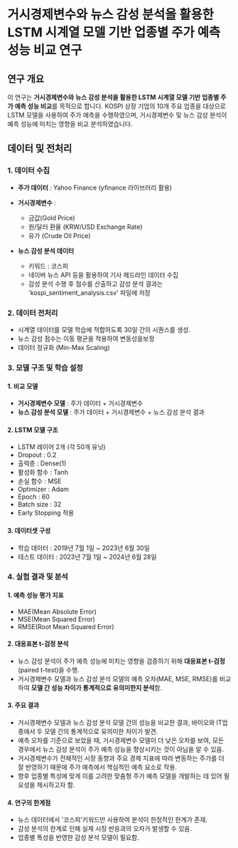 # 거시경제변수와 뉴스 감성 분석을 활용한 LSTM 시계열 모델 기반 업종별 주가 예측 성능 비교 연구
## 연구 개요
이 연구는 **거시경제변수와 뉴스 감성 분석을 활용한 LSTM 시계열 모델 기반 업종별 주가 예측 성능 비교**를 목적으로 합니다. KOSPI 상장 기업의 10개 주요 업종을 대상으로 LSTM 모델을 사용하여 주가 예측을 수행하였으며, 거시경제변수 및 뉴스 감성 분석이 예측 성능에 미치는 영향을 비교 분석하였습니다.
## 데이터 및 전처리
### 1. 데이터 수집
* **주가 데이터** : Yahoo Finance (yfinance 라이브러리 활용)
* **거시경제변수** :
  
  * 금값(Gold Price)
  * 원/달러 환율 (KRW/USD Exchange Rate)
  * 유가 (Crude Oil Price)
* **뉴스 감성 분석 데이터**
  * 키워드 : 코스피
  * 네이버 뉴스 API 등을 활용하여 기사 헤드라인 데이터 수집
  * 감성 분석 수행 후 점수를 산출하고 감성 분석 결과는 'kospi_sentiment_analysis.csv' 파일에 저장
### 2. 데이터 전처리
* 시계열 데이터를 모델 학습에 적합하도록 30일 간의 시퀀스를 생성.
* 뉴스 감성 점수는 이동 평균을 적용하여 변동성을보정
* 데이터 정규화 (Min-Max Scaling) 
### 3. 모델 구조 및 학습 설정
#### 1. 비교 모델
* **거시경제변수 모델** : 주가 데이터 + 거시경제변수
* **뉴스 감성 분석 모델** : 주가 데이터 + 거시경제변수 + 뉴스 감성 분석 결과
#### 2. LSTM 모델 구조
* LSTM 레이어 2개 (각 50개 유닛)
* Dropout : 0.2
* 출력층 : Dense(1)
* 활성화 함수 : Tanh
* 손실 함수 : MSE
* Optimizer : Adam
* Epoch : 60
* Batch size : 32
* Early Stopping 적용
#### 3. 데이터셋 구성
* 학습 데이터 : 2019년 7월 1일 ~ 2023년 6월 30일
* 테스트 데이터 : 2023년 7월 1일 ~ 2024년 6월 28일
### 4. 실험 결과 및 분석
#### 1. 예측 성능 평가 지표
* MAE(Mean Absolute Error)
* MSE(Mean Squared Error)
* RMSE(Root Mean Squared Error)
#### 2. 대응표본 t-검정 분석
* 뉴스 감성 분석이 주가 예측 성능에 미치는 영향을 검증하기 위해 **대응표본 t-검정**(paired t-test)을 수행.
* 거시경제변수 모델과 뉴스 감성 분석 모델의 예측 오차(MAE, MSE, RMSE)를 비교하여 **모델 간 성능 차이가 통계적으로 유의미한지 분석**함.
#### 3. 주요 결과
* 거시경제변수 모델과 뉴스 감성 분석 모델 간의 성능을 비교한 결과, 바이오와 IT업종에서 두 모델 간의 통계적으로 유의미한 차이가 발견.
* 예측 오차를 기준으로 보았을 때, 거시경제변수 모델이 더 낮은 오차를 보여, 모든 경우에서 뉴스 감성 분석이 주가 예측 성능을 향상시키는 것이 아님을 알 수 있음.
* 거시경제변수가 전체적인 시장 동향과 주요 경제 지표에 따라 변동하는 주가를 더 잘 반영하기 때문에 주가 예측에서 핵심적인 예측 요소로 작용.
* 향후 업종별 특성에 맞게 이를 고려한 맞춤형 주가 예측 모델을 개발하는 데 있어 필요성을 제시하고자 함.
#### 4. 연구의 한계점
* 뉴스 데이터에서 '코스피'키워드만 사용하여 분석이 한정적인 한계가 존재.
* 감성 분석의 한계로 인해 실제 시장 반응과의 오차가 발생할 수 있음.
* 업종별 특성을 반영한 감성 분석 모델이 필요함.
